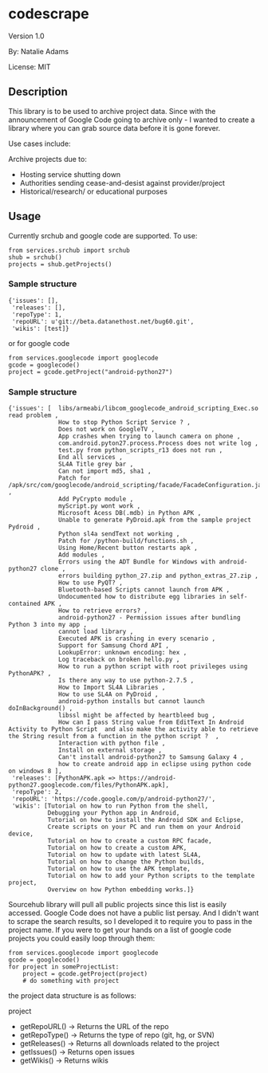 # codescrape

Version 1.0

By: Natalie Adams

License: MIT

## Description

This library is to be used to archive project data. Since with the announcement of Google Code going to archive only - I wanted to create a library where you can grab source data before it is gone forever.

Use cases include:

Archive projects due to:

- Hosting service shutting down
- Authorities sending cease-and-desist against provider/project
- Historical/research/ or educational purposes

## Usage

Currently srchub and google code are supported. To use:

    from services.srchub import srchub
    shub = srchub()
    projects = shub.getProjects()
    
### Sample structure

    {'issues': [],
     'releases': [],
     'repoType': 1,
     'repoURL': u'git://beta.datanethost.net/bug60.git',
     'wikis': [test]}
	
or for google code

    from services.googlecode import googlecode
    gcode = googlecode()
    project = gcode.getProject("android-python27")
	
### Sample structure

    {'issues': [  libs/armeabi/libcom_googlecode_android_scripting_Exec.so  read problem ,
                  How to stop Python Script Service ? ,
                  Does not work on GoogleTV ,
                  App crashes when trying to launch camera on phone ,
                  com.android.pyton27.process.Process does not write log ,
                  test.py from python_scripts_r13 does not run ,
                  End all services ,
                  SL4A Title grey bar ,
                  Can not import md5, sha1 ,
                  Patch for /apk/src/com/googlecode/android_scripting/facade/FacadeConfiguration.java ,
                  Add PyCrypto module ,
                  myScript.py wont work ,
                  Microsoft Acess DB(.mdb) in Python APK ,
                  Unable to generate PyDroid.apk from the sample project Pydroid ,
                  Python sl4a sendText not working ,
                  Patch for /python-build/functions.sh ,
                  Using Home/Recent button restarts apk ,
                  Add modules ,
                  Errors using the ADT Bundle for Windows with android-python27 clone ,
                  errors building python_27.zip and python_extras_27.zip ,
                  How to use PyQT? ,
                  Bluetooth-based Scripts cannot launch from APK ,
                  Undocumented how to distribute egg libraries in self-contained APK ,
                  How to retrieve errors? ,
                  android-python27 - Permission issues after bundling Python 3 into my app ,
                  cannot load library ,
                  Executed APK is crashing in every scenario ,
                  Support for Samsung Chord API ,
                  LookupError: unknown encoding: hex ,
                  Log traceback on broken hello.py ,
                  How to run a python script with root privileges using PythonAPK? ,
                  Is there any way to use python-2.7.5 ,
                  How to Import SL4A Libraries ,
                  How to use SL4A on PyDroid ,
                  android-python installs but cannot launch doInBackground() ,
                  libssl might be affected by heartbleed bug ,
                  How can I pass String value from EditText In Android Activity to Python Script  and also make the activity able to retrieve the String result from a function in the python script ?  ,
                  Interaction with python file ,
                  Install on external storage ,
                  Can't install android-python27 to Samsung Galaxy 4 ,
                  how to create android app in eclipse using python code on windows 8 ],
     'releases': [PythonAPK.apk => https://android-python27.googlecode.com/files/PythonAPK.apk],
     'repoType': 2,
     'repoURL': 'https://code.google.com/p/android-python27/',
     'wikis': [Tutorial on how to run Python from the shell,
               Debugging your Python app in Android,
               Tutorial on how to install the Android SDK and Eclipse,
               Create scripts on your PC and run them on your Android device,
               Tutorial on how to create a custom RPC facade,
               Tutorial on how to create a custom APK,
               Tutorial on how to update with latest SL4A,
               Tutorial on how to change the Python builds,
               Tutorial on how to use the APK template,
               Tutorial on how to add your Python scripts to the template project,
               Overview on how Python embedding works.]}
	
Sourcehub library will pull all public projects since this list is easily accessed. Google Code does not have a public list persay. And I didn't want to scrape the search results, so I developed it to require you to pass in the project name. If you were to get your hands on a list of google code projects you could easily loop through them:

    from services.googlecode import googlecode
    gcode = googlecode()
    for project in someProjectList:
	    project = gcode.getProject(project)
        # do something with project
		
the project data structure is as follows:

project

- getRepoURL() -> Returns the URL of the repo
- getRepoType() -> Returns the type of repo (git, hg, or SVN)
- getReleases() -> Returns all downloads related to the project
- getIssues() -> Returns open issues
- getWikis() -> Returns wikis

